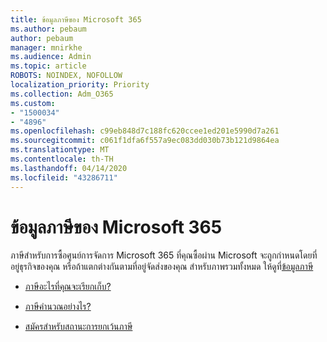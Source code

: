 ```yaml
---
title: ข้อมูลภาษีของ Microsoft 365
ms.author: pebaum
author: pebaum
manager: mnirkhe
ms.audience: Admin
ms.topic: article
ROBOTS: NOINDEX, NOFOLLOW
localization_priority: Priority
ms.collection: Adm_O365
ms.custom:
- "1500034"
- "4896"
ms.openlocfilehash: c99eb848d7c188fc620ccee1ed201e5990d7a261
ms.sourcegitcommit: c061f1dfa6f557a9ec083dd030b73b121d9864ea
ms.translationtype: MT
ms.contentlocale: th-TH
ms.lasthandoff: 04/14/2020
ms.locfileid: "43286711"
---
```

# <a name="microsoft-365-tax-information"></a>ข้อมูลภาษีของ Microsoft 365

ภาษีสําหรับการซื้อศูนย์การจัดการ Microsoft 365 ที่คุณซื้อผ่าน Microsoft จะถูกกําหนดโดยที่อยู่ธุรกิจของคุณ หรือถ้าแตกต่างกันตามที่อยู่จัดส่งของคุณ สําหรับภาพรวมทั้งหมด ให้ดูที่[ข้อมูลภาษี](https://docs.microsoft.com/microsoft-365/commerce/billing-and-payments/tax-information?view=o365-worldwide)

- [ภาษีอะไรที่คุณจะเรียกเก็บ?](https://docs.microsoft.com/microsoft-365/commerce/billing-and-payments/tax-information?view=o365-worldwide#what-tax-will-i-be-charged) 

- [ภาษีคํานวณอย่างไร?](https://docs.microsoft.com/microsoft-365/commerce/billing-and-payments/tax-information?view=o365-worldwide#how-taxes-are-calculated)

- [สมัครสําหรับสถานะการยกเว้นภาษี](https://docs.microsoft.com/microsoft-365/commerce/billing-and-payments/tax-information?view=o365-worldwide#apply-for-tax-exempt-status)
